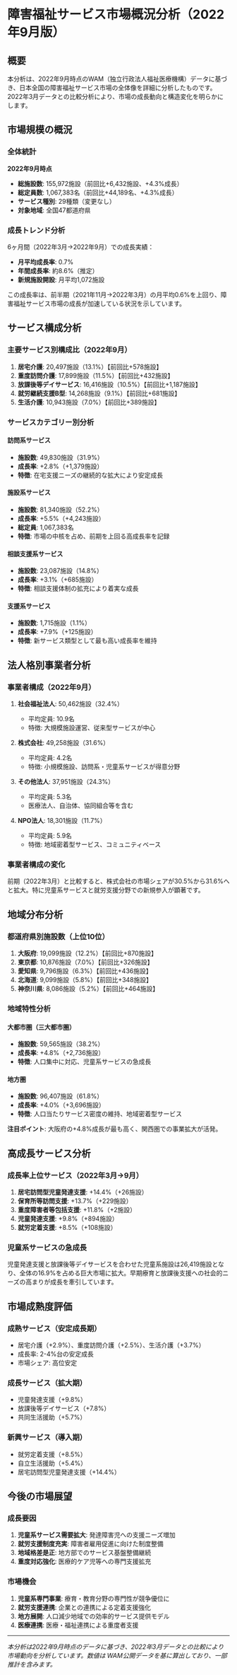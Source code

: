 # 障害福祉サービス市場概況分析（2022年9月版）

## 概要

本分析は、2022年9月時点のWAM（独立行政法人福祉医療機構）データに基づき、日本全国の障害福祉サービス市場の全体像を詳細に分析したものです。2022年3月データとの比較分析により、市場の成長動向と構造変化を明らかにします。

## 市場規模の概況

### 全体統計

**2022年9月時点**
- **総施設数**: 155,972施設（前回比+6,432施設、+4.3%成長）
- **総定員数**: 1,067,383名（前回比+44,189名、+4.3%成長）
- **サービス種別**: 29種類（変更なし）
- **対象地域**: 全国47都道府県

### 成長トレンド分析

6ヶ月間（2022年3月→2022年9月）での成長実績：

- **月平均成長率**: 0.7%
- **年間成長率**: 約8.6%（推定）
- **新規施設開設**: 月平均1,072施設

この成長率は、前半期（2021年11月→2022年3月）の月平均0.6%を上回り、障害福祉サービス市場の成長が加速している状況を示しています。

## サービス構成分析

### 主要サービス別構成比（2022年9月）

1. **居宅介護**: 20,497施設（13.1%）【前回比+578施設】
2. **重度訪問介護**: 17,899施設（11.5%）【前回比+432施設】
3. **放課後等デイサービス**: 16,416施設（10.5%）【前回比+1,187施設】
4. **就労継続支援B型**: 14,268施設（9.1%）【前回比+681施設】
5. **生活介護**: 10,943施設（7.0%）【前回比+389施設】

### サービスカテゴリー別分析

#### 訪問系サービス
- **施設数**: 49,830施設（31.9%）
- **成長率**: +2.8%（+1,379施設）
- **特徴**: 在宅支援ニーズの継続的な拡大により安定成長

#### 施設系サービス  
- **施設数**: 81,340施設（52.2%）
- **成長率**: +5.5%（+4,243施設）
- **総定員**: 1,067,383名
- **特徴**: 市場の中核を占め、前期を上回る高成長率を記録

#### 相談支援系サービス
- **施設数**: 23,087施設（14.8%）
- **成長率**: +3.1%（+685施設）
- **特徴**: 相談支援体制の拡充により着実な成長

#### 支援系サービス
- **施設数**: 1,715施設（1.1%）
- **成長率**: +7.9%（+125施設）
- **特徴**: 新サービス類型として最も高い成長率を維持

## 法人格別事業者分析

### 事業者構成（2022年9月）

1. **社会福祉法人**: 50,462施設（32.4%）
   - 平均定員: 10.9名
   - 特徴: 大規模施設運営、従来型サービスが中心

2. **株式会社**: 49,258施設（31.6%）
   - 平均定員: 4.2名
   - 特徴: 小規模施設、訪問系・児童系サービスが得意分野

3. **その他法人**: 37,951施設（24.3%）
   - 平均定員: 5.3名
   - 医療法人、自治体、協同組合等を含む

4. **NPO法人**: 18,301施設（11.7%）
   - 平均定員: 5.9名
   - 特徴: 地域密着型サービス、コミュニティベース

### 事業者構成の変化

前期（2022年3月）と比較すると、株式会社の市場シェアが30.5%から31.6%へと拡大。特に児童系サービスと就労支援分野での新規参入が顕著です。

## 地域分布分析

### 都道府県別施設数（上位10位）

1. **大阪府**: 19,099施設（12.2%）【前回比+870施設】
2. **東京都**: 10,876施設（7.0%）【前回比+326施設】
3. **愛知県**: 9,796施設（6.3%）【前回比+436施設】
4. **北海道**: 9,099施設（5.8%）【前回比+348施設】
5. **神奈川県**: 8,086施設（5.2%）【前回比+464施設】

### 地域特性分析

#### 大都市圏（三大都市圏）
- **施設数**: 59,565施設（38.2%）
- **成長率**: +4.8%（+2,736施設）
- **特徴**: 人口集中に対応、児童系サービスの急成長

#### 地方圏
- **施設数**: 96,407施設（61.8%）
- **成長率**: +4.0%（+3,696施設）
- **特徴**: 人口当たりサービス密度の維持、地域密着型サービス

**注目ポイント**: 大阪府の+4.8%成長が最も高く、関西圏での事業拡大が活発。

## 高成長サービス分析

### 成長率上位サービス（2022年3月→9月）

1. **居宅訪問型児童発達支援**: +14.4%（+26施設）
2. **保育所等訪問支援**: +13.7%（+229施設）
3. **重度障害者等包括支援**: +11.8%（+2施設）
4. **児童発達支援**: +9.8%（+894施設）
5. **就労定着支援**: +8.5%（+108施設）

### 児童系サービスの急成長

児童発達支援と放課後等デイサービスを合わせた児童系施設は26,419施設となり、全体の16.9%を占める巨大市場に拡大。早期療育と放課後支援への社会的ニーズの高まりが成長を牽引しています。

## 市場成熟度評価

### 成熟サービス（安定成長期）
- 居宅介護（+2.9%）、重度訪問介護（+2.5%）、生活介護（+3.7%）
- 成長率: 2-4%台の安定成長
- 市場シェア: 高位安定

### 成長サービス（拡大期）
- 児童発達支援（+9.8%）
- 放課後等デイサービス（+7.8%）
- 共同生活援助（+5.7%）

### 新興サービス（導入期）
- 就労定着支援（+8.5%）
- 自立生活援助（+5.4%）
- 居宅訪問型児童発達支援（+14.4%）

## 今後の市場展望

### 成長要因
1. **児童系サービス需要拡大**: 発達障害児への支援ニーズ増加
2. **就労支援制度充実**: 障害者雇用促進に向けた制度整備
3. **地域格差是正**: 地方部でのサービス基盤整備継続
4. **重度対応強化**: 医療的ケア児等への専門支援拡充

### 市場機会
1. **児童系専門事業**: 療育・教育分野の専門性が競争優位に
2. **就労支援連携**: 企業との連携による定着支援強化
3. **地方展開**: 人口減少地域での効率的サービス提供モデル
4. **医療連携**: 医療・福祉連携による重度者支援

---

*本分析は2022年9月時点のデータに基づき、2022年3月データとの比較により市場動向を分析しています。数値は WAM公開データを基に算出しており、一部推計を含みます。*